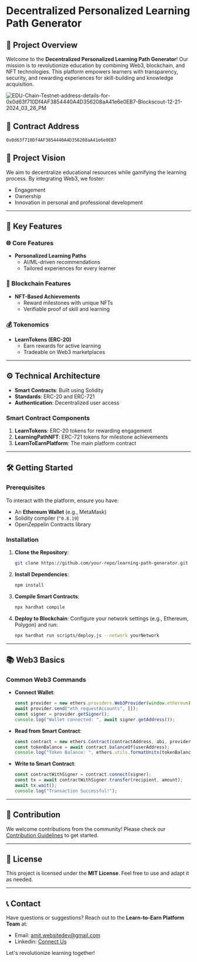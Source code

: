 # Decentralized Personalized Learning Path Generator

## 🌟 Project Overview
Welcome to the **Decentralized Personalized Learning Path Generator**! Our mission is to revolutionize education by combining Web3, blockchain, and NFT technologies. This platform empowers learners with transparency, security, and rewarding experiences for skill-building and knowledge acquisition.

![EDU-Chain-Testnet-address-details-for-0x0d63f710Df4AF3854440A4D356208aA41e6e0EB7-Blockscout-12-21-2024_03_26_PM](https://github.com/user-attachments/assets/61191bad-7a1b-4283-a299-811f8676691d)


## 📜 Contract Address
```
0x0d63f710Df4AF3854440A4D356208aA41e6e0EB7
```

## 🚀 Project Vision
We aim to decentralize educational resources while gamifying the learning process. By integrating Web3, we foster:
- Engagement
- Ownership
- Innovation in personal and professional development

---

## 🔑 Key Features

### 🌐 Core Features
- **Personalized Learning Paths**
  - AI/ML-driven recommendations
  - Tailored experiences for every learner

### 🔗 Blockchain Features
- **NFT-Based Achievements**
  - Reward milestones with unique NFTs
  - Verifiable proof of skill and learning

### 💰 Tokenomics
- **LearnTokens (ERC-20)**
  - Earn rewards for active learning
  - Tradeable on Web3 marketplaces

---

## ⚙️ Technical Architecture
- **Smart Contracts**: Built using Solidity
- **Standards**: ERC-20 and ERC-721
- **Authentication**: Decentralized user access

### Smart Contract Components
1. **LearnTokens**: ERC-20 tokens for rewarding engagement
2. **LearningPathNFT**: ERC-721 tokens for milestone achievements
3. **LearnToEarnPlatform**: The main platform contract

---

## 🛠️ Getting Started

### Prerequisites
To interact with the platform, ensure you have:
- An **Ethereum Wallet** (e.g., MetaMask)
- Solidity compiler (`^0.8.19`)
- OpenZeppelin Contracts library

### Installation
1. **Clone the Repository**:
   ```bash
   git clone https://github.com/your-repo/learning-path-generator.git
   ```

2. **Install Dependencies**:
   ```bash
   npm install
   ```

3. **Compile Smart Contracts**:
   ```bash
   npx hardhat compile
   ```

4. **Deploy to Blockchain**:
   Configure your network settings (e.g., Ethereum, Polygon) and run:
   ```bash
   npx hardhat run scripts/deploy.js --network yourNetwork
   ```

---

## 📚 Web3 Basics

### Common Web3 Commands
- **Connect Wallet**:
  ```javascript
  const provider = new ethers.providers.Web3Provider(window.ethereum);
  await provider.send("eth_requestAccounts", []);
  const signer = provider.getSigner();
  console.log("Wallet connected: ", await signer.getAddress());
  ```

- **Read from Smart Contract**:
  ```javascript
  const contract = new ethers.Contract(contractAddress, abi, provider);
  const tokenBalance = await contract.balanceOf(userAddress);
  console.log("Token Balance: ", ethers.utils.formatUnits(tokenBalance, 18));
  ```

- **Write to Smart Contract**:
  ```javascript
  const contractWithSigner = contract.connect(signer);
  const tx = await contractWithSigner.transfer(recipient, amount);
  await tx.wait();
  console.log("Transaction Successful!");
  ```

---

## 🤝 Contribution
We welcome contributions from the community! Please check our [Contribution Guidelines](CONTRIBUTING.md) to get started.

---

## 📜 License
This project is licensed under the **MIT License**. Feel free to use and adapt it as needed.

---

## 📞 Contact
Have questions or suggestions? Reach out to the **Learn-to-Earn Platform Team** at:
- Email: amit.websitedev@gmail.com
- Linkedin: [Connect Us]((https://www.linkedin.com/in/amit-vishwakarma-b46380193/))

Let's revolutionize learning together!

